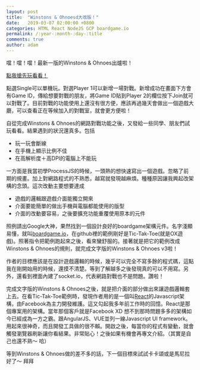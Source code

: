 ```yaml
---
layout: post
title:  "Winstons & Ohnoesd大改版！"
date:   2019-03-07 02:00:00 +0800
categories: HTML React NodeJS GCP boardgame.io
permalink: /:year-:month-:day-:title
comments: true
author: adam
---
```

噹！噹！噹！最新一版的Winstons & Ohnoes出爐啦！

[點我搶先玩看看！][winstons-and-ohnoes-v3]

點選Single可以單機玩。對選Player 1可以新增一場對戰。新增成功在畫面下方會有Game ID，傳給想要對戰的朋友，將Game ID貼到Player 2的欄位按下Join就可以對戰了。目前對戰的功能使用上還沒有很方便，應該再過幾天會做出一個遊戲大廳，可以查看正在等候加入的對戰室，就會更方便啦！

自從完成Winstons & Ohnoes的網路對戰功能之後，又發給一些同學、朋友們試玩看看。結果遇到的狀況還真多。包括
- 玩一玩會斷線
- 在手機上顯示比例不佳
- 在高解析度＋高DPI的電腦上不能玩

一方面是我當初學ProcessJS的時候，一頭熱的想快速寫出一個遊戲。忽略了前期的規畫。加上對網路程式的不熟悉，越寫就發現越麻煩。種種原因讓我興起改架構的念頭。這次改動主要想要達成
- 遊戲的邏輯跟遊戲介面能獨立開來
- 介面要能簡單的做出手機與電腦都能使用的版型
- 介面的改動要容易，之後要擴充功能重覆使用原本的元件

照例請出Google大神，果然找到一個設計良好的boardgame架構元件。名字淺顯易懂，就叫[boardgame.io][boardgame-io]，在github裡的範例剛好是Tic-Tak-Toe(就是OX遊戲)。照著指令把範例跑起來之後，看來蠻舒服的。接著就是把它的範例改成Winstons & Ohnoes的規則，就完成文字版的Winstons & Ohnoes v3啦！

作者的目標應該是在設計遊戲邏輯的時候，幾乎可以完全不寫多餘的程式碼，這點我在剛開始用的時候，還摸不清楚。等到了解越多之後發現真的可以不用寫。另外，還看到裡面內建了socket.io，代表網路對戰也不是問題。讚啦！

完成文字版的Winstons & Ohnoes之後，就是把介面的部分做出來讓遊戲邏輯套上去。在看Tic-Tak-Toe範例時，發現作者用的是一個叫[React][react]的Javascript架構，由Facebook為主力開發維護。這又勾起我多年前工作時的回憶。React是那個專案用的架構。當年那個客戶就是Facebook XD 想不到那時問題多多的架構如今已經成為一方之霸。跟AngularJS、VUE並列一線Javascript UI framework。用起來很神奇，而且開發工具做的很不賴。開啟之後，每當你的程式有變動，就會觸發瀏覽器刷新讓你看結果。非常貼心！之後如果有機會再專文介紹。（其實是自己也還不熟～ 哈）

等到Winstons & Ohnoes做的差不多的話，下一個目標來試試卡卡頌或是馬尼拉好了～ 拜拜

[winstons-and-ohnoes-v3]: http://shincar.appspot.com/
[boardgame-io]: https://boardgame.io
[react]: https://reactjs.org/
